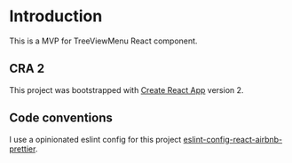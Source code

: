 # Introduction

This is a MVP for TreeViewMenu React component.

## CRA 2

This project was bootstrapped with [Create React App](https://github.com/facebook/create-react-app) version 2.

## Code conventions

I use a opinionated eslint config for this project [eslint-config-react-airbnb-prettier](https://github.com/iannbing/eslint-config-react-airbnb-prettier).
